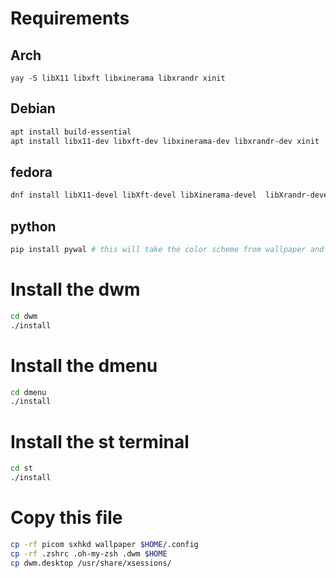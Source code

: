# Requirements

## Arch

```
yay -S libX11 libxft libxinerama libxrandr xinit

```

## Debian

```bash
apt install build-essential
apt install libx11-dev libxft-dev libxinerama-dev libxrandr-dev xinit
```

## fedora

```bash
dnf install libX11-devel libXft-devel libXinerama-devel  libXrandr-devel xorg-x11-xinit-session
```

## python

```bash
pip install pywal # this will take the color scheme from wallpaper and apply in dmenu, dwm, st
```

# Install the dwm

```bash
cd dwm
./install
```

# Install the dmenu

```bash
cd dmenu
./install
```

# Install the st terminal

```bash
cd st
./install
```

# Copy this file

```bash
cp -rf picom sxhkd wallpaper $HOME/.config
cp -rf .zshrc .oh-my-zsh .dwm $HOME
cp dwm.desktop /usr/share/xsessions/
```
